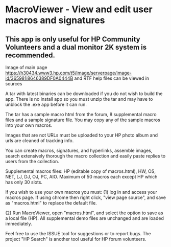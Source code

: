 # MacroViewer - View and edit user macros and signatures
 
## This app is only useful for HP Community Volunteers and a dual monitor 2K system is recommended.

Image of main page https://h30434.www3.hp.com/t5/image/serverpage/image-id/365981i8646389DF0A0444B and RTF help files can be viewed in sources

A tar with latest binaries can be downloaded if you do not wish to build the app.  There is no install app so you must unzip the tar and may have to unblock the .exe app before it can run.

The tar has a sample macro html from the forum, 8 supplemental macro files and a sample signature file.  You may copy any of the sample macros into your own macros.  

Images that are not URLs must be uploaded to your HP photo album and urls are cleaned of tracking info.

You can create macros, signatures, and hyperlinks, assemble images, search extensively thorough the macro collection and easily paste replies to users from the collection.

Supplemental macros files: HP (editable copy of macros.html), HW, OS, NET, LJ, DJ, OJ, PC, AIO.  Maximum of 50 macros each except HP which has only 30 slots.

If you wish to use your own macros you must: (1) log in and access your macros page.  If using chrome then right click, "view page source", and save as "macros.html" to replace the default file.

(2) Run MacroViewer, open "macros.html", and select the option to save as a local file (HP).  All supplemental demo files are unchanged and are loaded immediately.

Feel free to use the ISSUE tool for suggestions or to report bugs. The project "HP Search" is another tool useful for HP forum volunteers.
